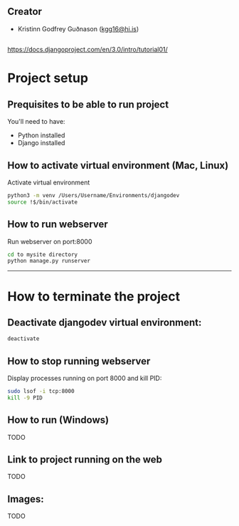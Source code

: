 ## Creator
* Kristinn Godfrey Guðnason (kgg16@hi.is)

##
https://docs.djangoproject.com/en/3.0/intro/tutorial01/

# Project setup

## Prequisites to be able to run project
You'll need to have:
* Python installed
* Django installed

## How to activate virtual environment (Mac, Linux)
Activate virtual environment
```sh
python3 -m venv /Users/Username/Environments/djangodev
source !$/bin/activate
```

## How to run webserver
Run webserver on port:8000
```sh
cd to mysite directory 
python manage.py runserver
```

---

# How to terminate the project

## Deactivate djangodev virtual environment:
```sh
deactivate
```

## How to stop running webserver
Display processes running on port 8000 and kill PID:
```sh
sudo lsof -i tcp:8000
kill -9 PID

```


## How to run (Windows)
TODO

## Link to project running on the web
TODO

## Images:
TODO
